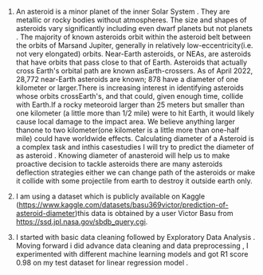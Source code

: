 1. An asteroid is a minor planet of the inner Solar System . They are metallic or rocky bodies without atmospheres. The size and shapes of asteroids vary significantly    including even dwarf planets but not planets . The majority of known asteroids orbit within the asteroid belt between the orbits of Marsand Jupiter, generally in      relatively low-eccentricity(i.e. not very elongated) orbits. Near-Earth asteroids, or NEAs, are asteroids that have orbits that pass close to that of Earth.            Asteroids that actually cross Earth's orbital path are known asEarth-crossers. As of April 2022, 28,772 near-Earth asteroids are known; 878 have a diameter of one      kilometer or larger.There is increasing interest in identifying asteroids whose orbits crossEarth's, and that could, given enough time, collide with Earth.If a        rocky meteoroid larger than 25 meters but smaller than one kilometer (a little more than 1/2 mile) were to hit Earth, it would likely cause local damage to the 
   impact area. We believe anything larger thanone to two kilometer(one kilometer is a little more than one-half mile) could have worldwide effects. Calculating          diameter of a Asteroid is a complex task and inthis casestudies I will try to predict the diameter of as asteroid . Knowing diameter of anasteroid will help us to      make proactive decision to tackle asteroids there are many asteroids deflection strategies either we can change path of the asteroids or make it collide with some      projectile from earth to destroy it outside earth only.

2. I am using a dataset which is publicly available on Kaggle (https://www.kaggle.com/datasets/basu369victor/prediction-of-asteroid-diameter)this data is obtained by a    user Victor Basu from https://ssd.jpl.nasa.gov/sbdb_query.cgi. 

3. I started with basic data cleaning followed by Exploratory Data Analysis . Moving forward i did advance data cleaning and data preprocessing , I experimented with      different machine learning models and got R1 score 0.98 on my test dataset for linear regression model .
